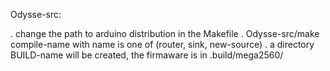 Odysse-src:

. change the path to arduino distribution in the Makefile
. Odysse-src/make compile-name with name is one of (router, sink, new-source)
. a directory BUILD-name will be created, the firmaware is in .build/mega2560/
